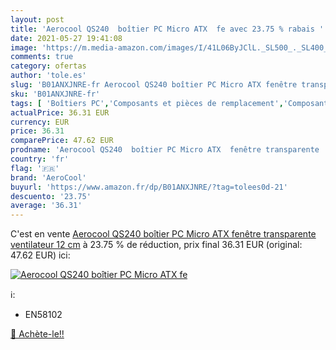 ```yaml
---
layout: post
title: 'Aerocool QS240  boîtier PC Micro ATX  fe avec 23.75 % rabais '
date: 2021-05-27 19:41:08
image: 'https://m.media-amazon.com/images/I/41L06ByJClL._SL500_._SL400_.jpg'
comments: true
category: ofertas
author: 'tole.es'
slug: 'B01ANXJNRE-fr Aerocool QS240 boîtier PC Micro ATX fenêtre transparente...'
sku: 'B01ANXJNRE-fr'
tags: [ 'Boîtiers PC','Composants et pièces de remplacement','Composants externes','Informatique','aerocool', ]
actualPrice: 36.31 EUR
currency: EUR
price: 36.31
comparePrice: 47.62 EUR
prodname: 'Aerocool QS240  boîtier PC Micro ATX  fenêtre transparente  ventilateur 12 cm'
country: 'fr'
flag: '🇫🇷'
brand: 'AeroCool'
buyurl: 'https://www.amazon.fr/dp/B01ANXJNRE/?tag=tolees0d-21'
descuento: '23.75'
average: '36.31'
---
```


C'est en vente [Aerocool QS240  boîtier PC Micro ATX  fenêtre transparente  ventilateur 12 cm](https://www.amazon.fr/dp/B01ANXJNRE/?tag=tolees0d-21)  à  23.75 % de réduction, prix final  36.31 EUR (original: 47.62 EUR) ici:

[![Aerocool QS240  boîtier PC Micro ATX  fe](https://m.media-amazon.com/images/I/41L06ByJClL._SL500_._SL400_.jpg)](https://www.amazon.fr/dp/B01ANXJNRE/?tag=tolees0d-21)

ℹ️:

- EN58102

[🛒 Achète-le!!](https://www.amazon.fr/dp/B01ANXJNRE/?tag=tolees0d-21)
